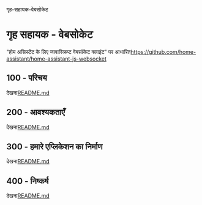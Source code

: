 गृह-सहायक-वेबसोकेट

# गृह सहायक - वेबसोकेट

"होम असिस्टेंट के लिए जावास्क्रिप्ट वेबसॉकेट क्लाइंट" पर आधारित<https://github.com/home-assistant/home-assistant-js-websocket>

## 100 - परिचय

देखना[README.md](./100/README.md)

## 200 - आवश्यकताएँ

देखना[README.md](./200/README.md)

## 300 - हमारे एप्लिकेशन का निर्माण

देखना[README.md](./300/README.md)

## 400 - निष्कर्ष

देखना[README.md](./400/README.md)
